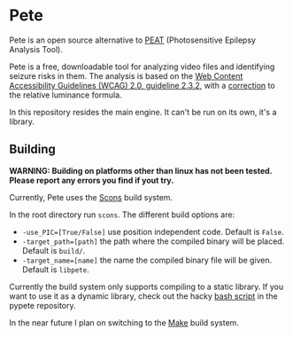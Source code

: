 # Pete

Pete is an open source alternative to [PEAT](https://trace.umd.edu/peat/) (Photosensitive Epilepsy Analysis Tool).

Pete is a free, downloadable tool for analyzing video files and identifying seizure risks in them. The analysis is based on the [Web Content Accessibility Guidelines (WCAG) 2.0, guideline 2.3.2](https://www.w3.org/TR/WCAG21/#three-flashes), with a [correction](https://www.w3.org/WAI/GL/wiki/Relative_luminance) to the relative luminance formula.

In this repository resides the main engine. It can't be run on its own, it's a library.

## Building

**WARNING: Building on platforms other than linux has not been tested. Please report any errors you find if yout try.**

Currently, Pete uses the [Scons](https://scons.org/) build system.

In the root directory run `scons`.
The different build options are:
  - `-use_PIC=[True/False]` use position independent code. Default is `False`.
  - `-target_path=[path]` the path where the compiled binary will be placed. Default is `build/`.
  - `-target_name=[name]` the name the compiled binary file will be given. Default is `libpete`.

Currently the build system only supports compiling to a static library.
If you want to use it as a dynamic library, check out the hacky [bash script](https://github.com/pete-video-analysis/pypete/blob/main/build.sh) in the pypete repository.

In the near future I plan on switching to the [Make](https://www.gnu.org/software/make/) build system.
